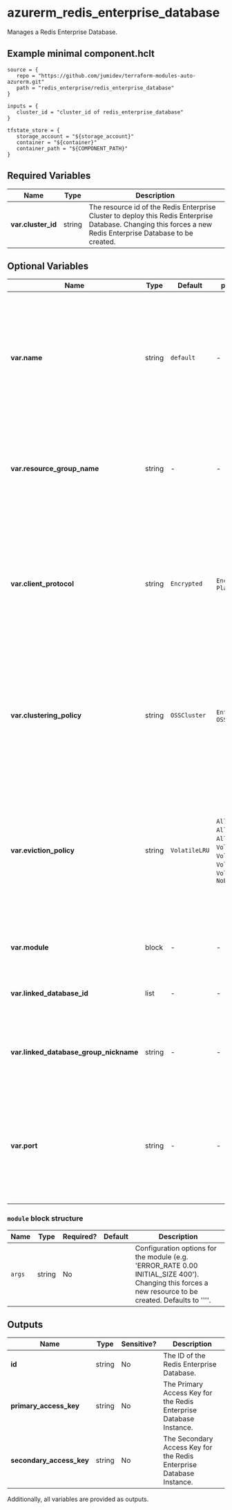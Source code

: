 # azurerm_redis_enterprise_database

Manages a Redis Enterprise Database.

## Example minimal component.hclt

```hcl
source = {
   repo = "https://github.com/jumidev/terraform-modules-auto-azurerm.git" 
   path = "redis_enterprise/redis_enterprise_database" 
}

inputs = {
   cluster_id = "cluster_id of redis_enterprise_database" 
}

tfstate_store = {
   storage_account = "${storage_account}" 
   container = "${container}" 
   container_path = "${COMPONENT_PATH}" 
}

```

## Required Variables

| Name | Type |  Description |
| ---- | --------- |  ----------- |
| **var.cluster_id** | string |  The resource id of the Redis Enterprise Cluster to deploy this Redis Enterprise Database. Changing this forces a new Redis Enterprise Database to be created. | 

## Optional Variables

| Name | Type |  Default  |  possible values |  Description |
| ---- | --------- |  ----------- | ----------- | ----------- |
| **var.name** | string |  `default`  |  -  |  The name which should be used for this Redis Enterprise Database. Currently the acceptable value for this argument is `default`. Defaults to `default`. Changing this forces a new Redis Enterprise Database to be created. | 
| **var.resource_group_name** | string |  -  |  -  |  The name of the Resource Group where the Redis Enterprise Database should exist. Changing this forces a new Redis Enterprise Database to be created. | 
| **var.client_protocol** | string |  `Encrypted`  |  `Encrypted`, `Plaintext`  |  Specifies whether redis clients can connect using TLS-encrypted or plaintext redis protocols. Possible values are `Encrypted` and `Plaintext`. Defaults to `Encrypted`. Changing this forces a new Redis Enterprise Database to be created. | 
| **var.clustering_policy** | string |  `OSSCluster`  |  `EnterpriseCluster`, `OSSCluster`  |  Clustering policy Specified at create time. Possible values are `EnterpriseCluster` and `OSSCluster`. Defaults to `OSSCluster`. Changing this forces a new Redis Enterprise Database to be created. | 
| **var.eviction_policy** | string |  `VolatileLRU`  |  `AllKeysLFU`, `AllKeysLRU`, `AllKeysRandom`, `VolatileLRU`, `VolatileLFU`, `VolatileTTL`, `VolatileRandom`, `NoEviction`  |  Redis eviction policy possible values are `AllKeysLFU`, `AllKeysLRU`, `AllKeysRandom`, `VolatileLRU`, `VolatileLFU`, `VolatileTTL`, `VolatileRandom` and `NoEviction`. Changing this forces a new Redis Enterprise Database to be created. Defaults to `VolatileLRU`. | 
| **var.module** | block |  -  |  -  |  A `module` block. Changing this forces a new resource to be created. | 
| **var.linked_database_id** | list |  -  |  -  |  A list of database resources to link with this database with a maximum of 5. | 
| **var.linked_database_group_nickname** | string |  -  |  -  |  Nickname of the group of linked databases. Changing this force a new Redis Enterprise Geo Database to be created. | 
| **var.port** | string |  -  |  -  |  TCP port of the database endpoint. Specified at create time. Defaults to an available port. Changing this forces a new Redis Enterprise Database to be created. Defaults to `10000`. | 

### `module` block structure

| Name | Type | Required? | Default | Description |
| ---- | ---- | --------- | ------- | ----------- |
| `args` | string | No |  | Configuration options for the module (e.g. 'ERROR_RATE 0.00 INITIAL_SIZE 400'). Changing this forces a new resource to be created. Defaults to ''''. |



## Outputs

| Name | Type | Sensitive? | Description |
| ---- | ---- | --------- | --------- |
| **id** | string | No  | The ID of the Redis Enterprise Database. | 
| **primary_access_key** | string | No  | The Primary Access Key for the Redis Enterprise Database Instance. | 
| **secondary_access_key** | string | No  | The Secondary Access Key for the Redis Enterprise Database Instance. | 

Additionally, all variables are provided as outputs.
